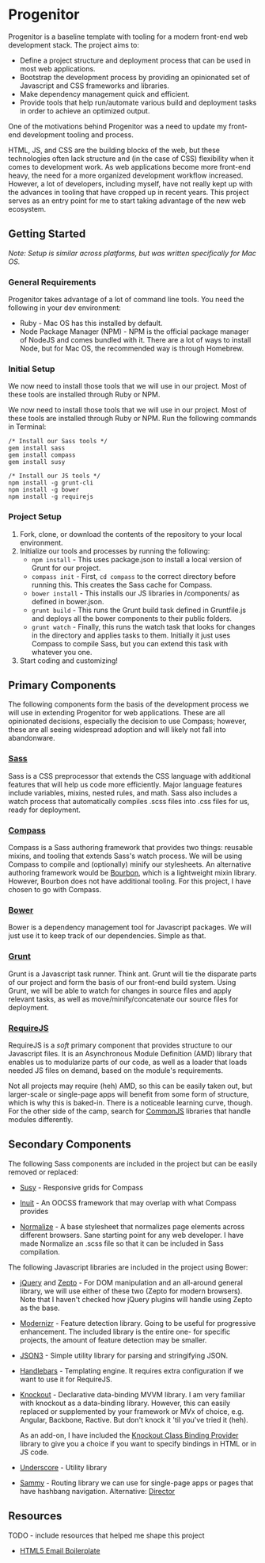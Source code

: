 # Progenitor

Progenitor is a baseline template with tooling for a modern front-end web development 
stack. The project aims to:

*   Define a project structure and deployment process that can be used in 
    most web applications.
*   Bootstrap the development process by providing an opinionated set of 
    Javascript and CSS frameworks and libraries.
*   Make dependency management quick and efficient.
*   Provide tools that help run/automate various build and deployment tasks
    in order to achieve an optimized output.

One of the motivations behind Progenitor was a need to update my front-end
development tooling and process.

HTML, JS, and CSS are the building blocks of the web, but these technologies
often lack structure and (in the case of CSS) flexibility when it comes to 
development work. As web applications become more front-end heavy, the need 
for a more organized development workflow increased. However, a lot of developers, 
including myself, have not really kept up with the advances in tooling that 
have cropped up in recent years. This project serves as an entry point for me to 
start taking advantage of the new web ecosystem.

## Getting Started

*Note: Setup is similar across platforms, but was written specifically for Mac OS.*

### General Requirements

Progenitor takes advantage of a lot of command line tools. You need the following in
your dev environment:

*   Ruby - Mac OS has this installed by default.
*   Node Package Manager (NPM) - NPM is the official package manager of NodeJS and 
    comes bundled with it. There are a lot of ways to install Node, but for Mac OS, 
    the recommended way is through Homebrew.

### Initial Setup

We now need to install those tools that we will use in our project. Most of these tools
are installed through Ruby or NPM.

We now need to install those tools that we will use in our project. Most of these tools
are installed through Ruby or NPM. Run the following commands in Terminal:

```
/* Install our Sass tools */
gem install sass
gem install compass
gem install susy
```

```
/* Install our JS tools */
npm install -g grunt-cli
npm install -g bower
npm install -g requirejs
```

### Project Setup

1.  Fork, clone, or download the contents of the repository to your local environment.
2.  Initialize our tools and processes by running the following:
    *   `npm install` - This uses package.json to install a local version of Grunt for our project.
    *   `compass init` - First, `cd compass` to the correct directory before running this. This creates the Sass cache for
        Compass.
    *   `bower install` - This installs our JS libraries in /components/ as defined in bower.json.
    *   `grunt build` - This runs the Grunt build task defined in Gruntfile.js and deploys all the bower components to
        their public folders.
    *   `grunt watch` - Finally, this runs the watch task that looks for changes in the directory and applies tasks to them.
        Initially it just uses Compass to compile Sass, but you can extend this task with whatever you one.    
3. Start coding and customizing!

## Primary Components

The following components form the basis of the development process we will
use in extending Progenitor for web applications. These are all opinionated
decisions, especially the decision to use Compass; however, these are all
seeing widespread adoption and will likely not fall into abandonware.

### [Sass](http://sass-lang.com/)

Sass is a CSS preprocessor that extends the CSS language with additional features
that will help us code more efficiently. Major language features include variables,
mixins, nested rules, and math. Sass also includes a watch process that 
automatically compiles .scss files into .css files for us, ready for deployment.

### [Compass](http://beta.compass-style.org/)

Compass is a Sass authoring framework that provides two things: reusable mixins,
and tooling that extends Sass's watch process. We will be using Compass to compile
and (optionally) minify our stylesheets. An alternative authoring framework would be
[Bourbon](http://bourbon.io/), which is a lightweight mixin library. However,
Bourbon does not have additional tooling. For this project, I have chosen to go
with Compass.

### [Bower](http://bower.io/)

Bower is a dependency management tool for Javascript packages. We will just use it
to keep track of our dependencies. Simple as that.

### [Grunt](http://gruntjs.com/)

Grunt is a Javascript task runner. Think ant. Grunt will tie the disparate parts of our
project and form the basis of our front-end build system. Using Grunt, we will be able 
to watch for changes in source files and apply relevant tasks, as well as 
move/minify/concatenate our source files for deployment.

### [RequireJS](http://requirejs.org/)

RequireJS is a *soft* primary component that provides structure to our Javascript files.
It is an Asynchronous Module Definition (AMD) library that enables us to modularize parts
of our code, as well as a loader that loads needed JS files on demand, based on the module's
requirements.

Not all projects may require (heh) AMD, so this can be easily taken out, but larger-scale
or single-page apps will benefit from some form of structure, which is why this is baked-in.
There is a noticeable learning curve, though. For the other side of the camp, search for
[CommonJS](http://en.wikipedia.org/wiki/CommonJS) libraries that handle modules
differently.

## Secondary Components

The following Sass components are included in the project but can be easily removed or
replaced:

*   [Susy](http://susy.oddbird.net/) - Responsive grids for Compass

*   [Inuit](https://github.com/csswizardry/inuit.css) - An OOCSS framework that may
    overlap with what Compass provides
    
*   [Normalize](http://necolas.github.io/normalize.css/) - A base stylesheet that 
    normalizes page elements across different browsers. Sane starting point for any
    web developer. I have made Normalize an .scss file so that it can be included
    in Sass compilation.

The following Javascript libraries are included in the project using Bower:

*   [jQuery](http://jquery.com/) and [Zepto](http://zeptojs.com/) - For DOM manipulation
    and an all-around general library, we will use either of these two (Zepto for modern
    browsers). Note that I haven't checked how jQuery plugins will handle using Zepto as
    the base.
    
*   [Modernizr](http://modernizr.com/) - Feature detection library. Going to be useful 
    for progressive enhancement. The included library is the entire one- for specific
    projects, the amount of feature detection may be smaller.
*   [JSON3](http://bestiejs.github.io/json3/) - Simple utility library for parsing and
    stringifying JSON.
    
*   [Handlebars](http://handlebarsjs.com/) - Templating engine. It requires
    extra configuration if we want to use it for RequireJS.
    
*   [Knockout](http://knockoutjs.com/) - Declarative data-binding MVVM library. I am very familiar
    with knockout as a data-binding library. However, this can easily replaced or
    supplemented by your framework or MVx of choice, e.g. Angular, Backbone, Ractive.
    But don't knock it 'til you've tried it (heh). 
    
    As an add-on, I have included the 
    [Knockout Class Binding Provider](https://github.com/rniemeyer/knockout-classBindingProvider)
    library to give you a choice if you want to specify bindings in HTML or in JS code.
    
*   [Underscore](http://underscorejs.org/) - Utility library

*   [Sammy](http://sammyjs.org/) - Routing library we can use for single-page apps or pages that
    have hashbang navigation. Alternative: [Director](https://github.com/flatiron/director)
    
## Resources

TODO - include resources that helped me shape this project

* [HTML5 Email Boilerplate](http://htmlemailboilerplate.com/)
